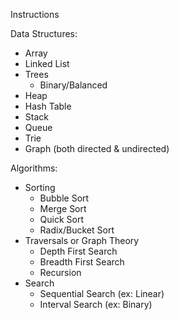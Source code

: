 Instructions

Data Structures:
- Array
- Linked List
- Trees
    - Binary/Balanced
- Heap
- Hash Table
- Stack
- Queue
- Trie
- Graph (both directed & undirected)

Algorithms:
- Sorting
    - Bubble Sort
    - Merge Sort
    - Quick Sort
    - Radix/Bucket Sort
- Traversals or Graph Theory
    - Depth First Search
    - Breadth First Search
    - Recursion
- Search
    - Sequential Search (ex: Linear)
    - Interval Search (ex: Binary)
